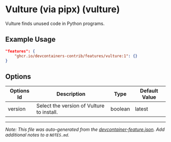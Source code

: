 
# Vulture (via pipx) (vulture)

Vulture finds unused code in Python programs.

## Example Usage

```json
"features": {
    "ghcr.io/devcontainers-contrib/features/vulture:1": {}
}
```

## Options

| Options Id | Description | Type | Default Value |
|-----|-----|-----|-----|
| version | Select the version of Vulture to install. | boolean | latest |



---

_Note: This file was auto-generated from the [devcontainer-feature.json](https://github.com/devcontainers-contrib/features/blob/main/src/vulture/devcontainer-feature.json).  Add additional notes to a `NOTES.md`._
